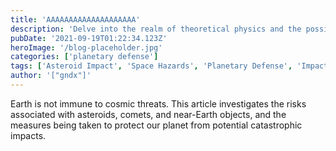 ```yaml
---
title: 'AAAAAAAAAAAAAAAAAAAA'
description: 'Delve into the realm of theoretical physics and the possibilities of traversable wormholes and warp drives.'
pubDate: '2021-09-19T01:22:34.123Z'
heroImage: '/blog-placeholder.jpg'
categories: ['planetary defense']
tags: ['Asteroid Impact', 'Space Hazards', 'Planetary Defense', 'Impact Events']
author: '["gndx"]'
---
```


Earth is not immune to cosmic threats. This article investigates the risks associated with asteroids, comets, and near-Earth objects, and the measures being taken to protect our planet from potential catastrophic impacts.
